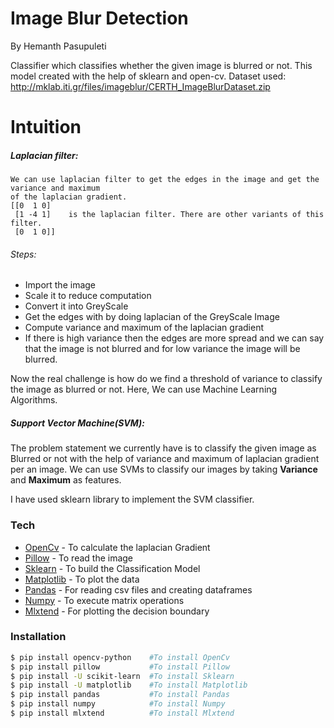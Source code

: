 # Image Blur Detection 

By Hemanth Pasupuleti

Classifier which classifies whether the given image is blurred or not.
This model created with the help of sklearn and open-cv.
Dataset used: http://mklab.iti.gr/files/imageblur/CERTH_ImageBlurDataset.zip


 
# Intuition
##### Laplacian filter: 

    We can use laplacian filter to get the edges in the image and get the variance and maximum 
    of the laplacian gradient.
    [[0  1 0]
     [1 -4 1]    is the laplacian filter. There are other variants of this filter.
     [0  1 0]]

###### Steps:
 - Import the image
 - Scale it to reduce computation
 - Convert it into GreyScale
 - Get the edges with by doing laplacian of the GreyScale Image
 - Compute variance and maximum of the laplacian gradient
  - If there is high variance then the edges are more spread and we can say that the image is not blurred and for low variance the image will be blurred.
  
Now the real challenge is how do we find a threshold of variance to classify the image as blurred or not.
Here, We can use Machine Learning Algorithms.

##### Support Vector Machine(SVM):

The problem statement we currently have is to classify the given image as Blurred or not with the help of variance and maximum of laplacian gradient per an image.
We can use SVMs to classify our images by taking **Variance** and **Maximum** as features.

I have used sklearn library to implement the SVM classifier.




### Tech
* [OpenCv](https://opencv.org/) - To calculate the laplacian Gradient
* [Pillow](https://python-pillow.org/) - To read the image
* [Sklearn](https://scikit-learn.org/stable/index.html) - To build the Classification Model
* [Matplotlib](https://matplotlib.org/) - To plot the data
* [Pandas](https://pandas.pydata.org/) - For reading csv files and creating dataframes
* [Numpy](https://numpy.org/) - To execute matrix operations
* [Mlxtend](http://rasbt.github.io/mlxtend/) - For plotting the decision boundary


### Installation

```sh
$ pip install opencv-python    #To install OpenCv
$ pip install pillow           #To install Pillow
$ pip install -U scikit-learn  #To install Sklearn
$ pip install -U matplotlib    #To install Matplotlib
$ pip install pandas           #To install Pandas
$ pip install numpy            #To install Numpy
$ pip install mlxtend          #To install Mlxtend

```


